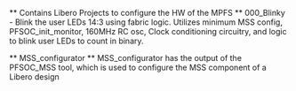 ** Contains Libero Projects to configure the HW of the MPFS **
000_Blinky - Blink the user LEDs 14:3 using fabric logic. Utilizes minimum MSS config, PFSOC_init_monitor, 160MHz RC osc, Clock conditioning circuitry, and logic to blink user LEDs to count in binary.


** MSS_configurator **
MSS_configurator has the output of the PFSOC_MSS tool, which is used to configure the MSS component of a Libero design